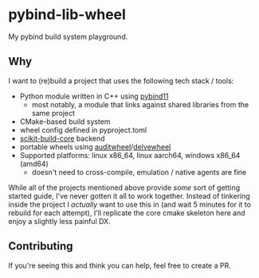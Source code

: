 # pybind-lib-wheel

My pybind build system playground.

## Why

I want to (re)build a project that uses the following tech stack / tools:

* Python module written in C++ using [pybind11](https://github.com/pybind/pybind11)
  * most notably, a module that links against shared libraries from the same project
* CMake-based build system
* wheel config defined in pyproject.toml
* [scikit-build-core](https://github.com/scikit-build/scikit-build-core) backend
* portable wheels using [auditwheel](http://github.com/pypa/auditwheel)/[delvewheel](https://github.com/adang1345/delvewheel)
* Supported platforms: linux x86_64, linux aarch64, windows x86_64 (amd64)
  * doesn't need to cross-compile, emulation / native agents are fine

While all of the projects mentioned above provide _some_ sort of getting started guide, I've never gotten it all to work together.
Instead of tinkering inside the project I _actually_ want to use this in (and wait 5 minutes for it to rebuild for each attempt), I'll replicate the core cmake skeleton here and enjoy a slightly less painful DX.

## Contributing

If you're seeing this and think you can help, feel free to create a PR.
